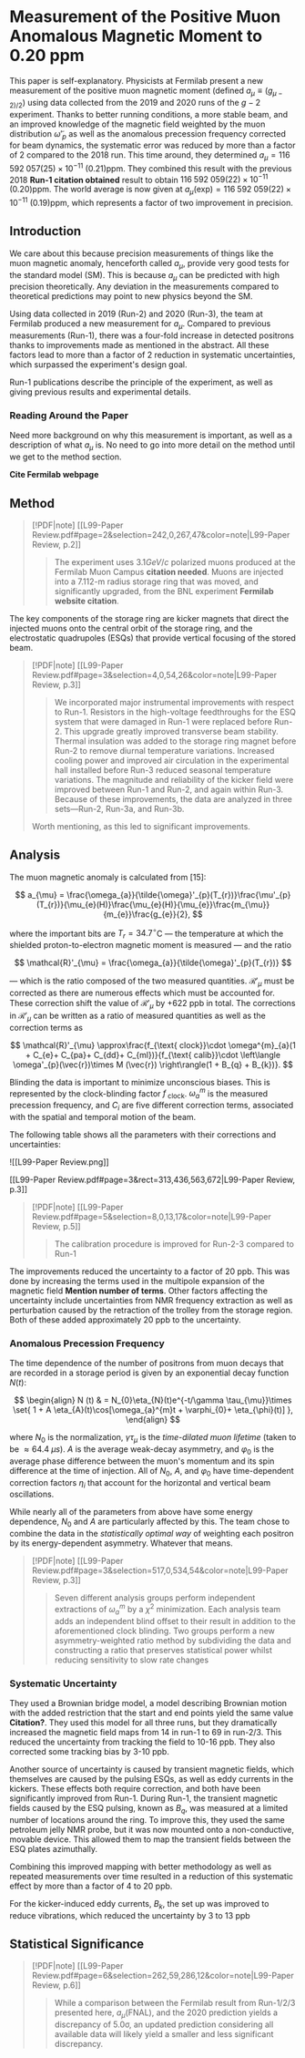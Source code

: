 # Measurement of the Positive Muon Anomalous Magnetic Moment to 0.20 ppm

This paper is self-explanatory. Physicists at  Fermilab present a new measurement of the positive muon magnetic moment  (defined $a_{\mu}\equiv (g_{\mu-2)/2}$) using data collected from the 2019 and 2020 runs of the $g-2$ experiment. Thanks to better running conditions, a more stable beam, and an improved knowledge of the magnetic field weighted by the muon distribution $\tilde{\omega}'_{p}$ as well as the anomalous precession frequency corrected for beam dynamics, the systematic error was reduced by more than a factor of 2 compared to the 2018 run. This time around, they determined $a_{\mu}= 116\;592\; 057 (25)\times 10^{-11}$ $(0.21)$ppm. They combined this result with the previous 2018 **Run-1 citation obtained** result to obtain $116 \; 592 \; 059 (22)\times 10^{-11}$ $(0.20)$ppm. The world average is now given at $a_{\mu}(\text{exp}) = 116 \; 592 \; 059 (22)\times 10^{-11}$ $(0.19)$ppm, which represents a factor of two improvement in precision.

## Introduction

We care about this because precision measurements of things like the muon magnetic anomaly, henceforth called $a_{\mu}$, provide very good tests for the standard model (SM). This is because $a_{\mu}$ can be predicted with high precision theoretically. Any deviation in the measurements compared to theoretical predictions may point to new physics beyond the SM.

Using data collected in 2019 (Run-2) and 2020 (Run-3), the team at Fermilab produced a new measurement for $a_{\mu}$. Compared to previous measurements (Run-1), there was a four-fold increase in detected positrons thanks to improvements made as mentioned in the abstract. All these factors lead to more than a factor of 2 reduction in systematic uncertainties, which surpassed the experiment's design goal.

Run-1 publications describe the principle of the experiment, as well as giving previous results and experimental details.

### Reading Around the Paper

Need more background on why this measurement is important, as well as a description of what $a_{\mu}$ is. No need to go into more detail on the method until we get to the method section.

**Cite Fermilab webpage**

## Method

> [!PDF|note] [[L99-Paper Review.pdf#page=2&selection=242,0,267,47&color=note|L99-Paper Review, p.2]]
> > The experiment uses $3.1 GeV/c$ polarized muons produced at the Fermilab Muon Campus **citation needed**. Muons are injected into a $7.112$-m radius storage ring that was moved, and significantly upgraded, from the BNL experiment **Fermilab website citation**.

The key components of the storage ring are kicker magnets that direct the injected muons onto the central orbit of the storage ring, and the electrostatic quadrupoles (ESQs) that provide vertical focusing of the stored beam.

> [!PDF|note] [[L99-Paper Review.pdf#page=3&selection=4,0,54,26&color=note|L99-Paper Review, p.3]]
> > We incorporated major instrumental improvements with respect to Run-1. Resistors in the high-voltage feedthroughs for the ESQ system that were damaged in Run-1 were replaced before Run-2. This upgrade greatly improved transverse beam stability. Thermal insulation was added to the storage ring magnet before Run-2 to remove diurnal temperature variations. Increased cooling power and improved air circulation in the experimental hall installed before Run-3 reduced seasonal temperature variations. The magnitude and reliability of the kicker field were improved between Run-1 and Run-2, and again within Run-3. Because of these improvements, the data are analyzed in three sets—Run-2, Run-3a, and Run-3b.
> 
>  Worth mentioning, as this led to significant improvements.

## Analysis

The muon magnetic anomaly is calculated from [15]:

$$
a_{\mu} = \frac{\omega_{a}}{\tilde{\omega}'_{p}(T_{r})}\frac{\mu'_{p}(T_{r})}{\mu_{e}(H)}\frac{\mu_{e}(H)}{\mu_{e}}\frac{m_{\mu}}{m_{e}}\frac{g_{e}}{2},
$$

 where the important bits are $T_{r}= 34.7^{\circ}$C  — the temperature at which the shielded proton-to-electron magnetic moment is measured — and the ratio

$$
\mathcal{R}'_{\mu} = \frac{\omega_{a}}{\tilde{\omega}'_{p}(T_{r})}
$$

— which is the ratio composed of the two measured quantities. $\mathcal{R}'_{\mu}$ must be corrected as there are numerous effects which must be accounted for. These correction shift the value of $\mathcal{R}'_{\mu}$ by $+ 622$ ppb in total. The corrections in $\mathcal{R}'_{\mu}$ can be written as a ratio of measured quantities as well as the correction terms as

$$
\mathcal{R}'_{\mu} \approx\frac{f_{\text{ clock}}\cdot \omega^{m}_{a}(1 + C_{e}+ C_{pa}+ C_{dd}+ C_{ml})}{f_{\text{ calib}}\cdot \left\langle  \omega'_{p}(\vec{r})\times M (\vec{r}) \right\rangle(1 + B_{q} + B_{k})}.
$$

Blinding the data is important to minimize unconscious biases. This is represented by the clock-blinding factor $f_{\text{ clock}}$. $\omega^{m}_{a}$ is the measured precession frequency, and $C_{i}$ are five different correction terms, associated with the spatial and temporal motion of the beam.

The following table shows all the parameters with their corrections and uncertainties:

![[L99-Paper Review.png]]

[[L99-Paper Review.pdf#page=3&rect=313,436,563,672|L99-Paper Review, p.3]]

> [!PDF|note] [[L99-Paper Review.pdf#page=5&selection=8,0,13,17&color=note|L99-Paper Review, p.5]]
> > The calibration procedure is improved for Run-2-3 compared to Run-1
> 

The improvements reduced the uncertainty to a factor of 20 ppb. This was done by increasing the terms used in the multipole expansion of the magnetic field **Mention number of terms**. Other factors affecting the uncertainty include uncertainties from NMR frequency extraction as well as perturbation caused by the retraction of the trolley from the storage region. Both of these added approximately 20 ppb to the uncertainty.

### Anomalous Precession Frequency

The time dependence of the number of positrons from muon decays that are recorded in a storage period is given by an exponential decay function $N (t)$:

$$
\begin{align}
 N (t) & = N_{0}\eta_{N}(t)e^{-t/\gamma \tau_{\mu}}\times \set{  1 +  A \eta_{A}(t)\cos[\omega_{a}^{m}t + \varphi_{0}+ \eta_{\phi}(t)] },
\end{align}
$$

where $N_{0}$ is the normalization, $\gamma \tau_{\mu}$ is the *time-dilated muon lifetime* (taken to be $\approx 64.4\; \mu s$). $A$ is the average weak-decay asymmetry, and $\varphi_{0}$ is the average phase difference between the muon's momentum and its spin difference at the time of injection. All of $N_{0}$, $A$, and $\varphi_{0}$ have time-dependent correction factors $\eta_{i}$ that account for the horizontal and vertical beam oscillations.

While nearly all of the parameters from above have some energy dependence, $N_{0}$ and $A$ are particularly affected by this. The team chose to combine the data in the *statistically optimal way* of weighting each positron by its energy-dependent asymmetry. Whatever that means.

> [!PDF|note] [[L99-Paper Review.pdf#page=3&selection=517,0,534,54&color=note|L99-Paper Review, p.3]]
> > Seven different analysis groups perform independent extractions of $\omega_{a}^{m}$ by a $\chi^{2}$ minimization. Each analysis team adds an independent blind offset to their result in addition to the aforementioned clock blinding. Two groups perform a new asymmetry-weighted ratio method by subdividing the data and constructing a ratio that preserves statistical power whilst reducing sensitivity to slow rate changes

### Systematic Uncertainty

They used a Brownian bridge model, a model describing Brownian motion with the added restriction that the start and end points yield the same value **Citation?**. They used this model for all three runs, but they dramatically increased the magnetic field maps from 14 in run-1 to 69 in run-2/3. This reduced the uncertainty from tracking the field to 10-16 ppb. They also corrected some tracking bias by 3-10 ppb.

Another source of uncertainty is caused by transient magnetic fields, which themselves are caused by the pulsing ESQs, as well as eddy currents in the kickers. These effects both require correction, and both have been significantly improved from Run-1. During Run-1, the transient magnetic fields caused by the ESQ pulsing, known as $B_{q}$, was measured at a limited number of locations around the ring. To improve this, they used the same petroleum jelly NMR probe, but it was now mounted onto a non-conductive, movable device. This allowed them to map the transient fields between the ESQ plates azimuthally.

Combining this improved mapping with better methodology as well as repeated measurements over time resulted in a reduction of this systematic effect by more than a factor of 4 to 20 ppb.

For the kicker-induced eddy currents, $B_{k}$, the set up was improved to reduce vibrations, which reduced the uncertainty by 3 to 13 ppb

## Statistical Significance

> [!PDF|note] [[L99-Paper Review.pdf#page=6&selection=262,59,286,12&color=note|L99-Paper Review, p.6]]
> > While a comparison between the Fermilab result from Run-1/2/3 presented here, $a_{\mu}$(FNAL), and the 2020 prediction yields a discrepancy of 5.0σ, an updated prediction considering all available data will likely yield a smaller and less significant discrepancy.